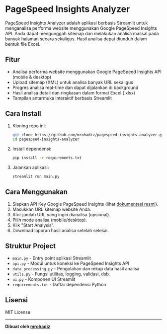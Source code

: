 # PageSpeed Insights Analyzer

PageSpeed Insights Analyzer adalah aplikasi berbasis Streamlit untuk menganalisa performa website menggunakan Google PageSpeed Insights API. Anda dapat mengunggah sitemap dan melakukan analisa massal pada banyak halaman secara sekaligus. Hasil analisa dapat diunduh dalam bentuk file Excel.

## Fitur
- Analisa performa website menggunakan Google PageSpeed Insights API (mobile & desktop)
- Upload sitemap (XML) untuk analisa banyak URL sekaligus
- Progres analisa real-time dan dapat dijalankan di background
- Hasil analisa detail dan ringkasan dalam format Excel (.xlsx)
- Tampilan antarmuka interaktif berbasis Streamlit

## Cara Install

1. Kloning repo ini:
   ```bash
   git clone https://github.com/mrohadiz/pagespeed-insights-analyzer.git
   cd pagespeed-insights-analyzer
   ```

2. Install dependensi:
   ```bash
   pip install -r requirements.txt
   ```

3. Jalankan aplikasi:
   ```bash
   streamlit run main.py
   ```

## Cara Menggunakan

1. Siapkan API Key Google PageSpeed Insights (lihat [dokumentasi resmi](https://developers.google.com/speed/docs/insights/v5/get-started)).
2. Masukkan URL sitemap website Anda.
3. Atur jumlah URL yang ingin dianalisa (opsional).
4. Pilih mode analisa (mobile/desktop).
5. Klik "Start Analysis".
6. Download laporan hasil analisa setelah selesai.

## Struktur Project

- `main.py` - Entry point aplikasi Streamlit
- `api.py` - Modul untuk koneksi ke PageSpeed Insights API
- `data_processing.py` - Pengolahan dan rekap data hasil analisa
- `utils.py` - Fungsi utilitas, logging, validasi, dsb.
- `ui.py` - Komponen UI Streamlit
- `requirements.txt` - Daftar dependensi Python

## Lisensi

MIT License

---

**Dibuat oleh [mrohadiz](https://github.com/mrohadiz)**
